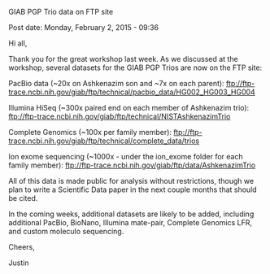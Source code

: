 GIAB PGP Trio data on FTP site

Post date: Monday, February 2, 2015 - 09:36 

Hi all,

Thank you for the great workshop last week.  As we discussed at the workshop, several datasets for the GIAB PGP Trios are now on the FTP site:

PacBio data (~20x on Ashkenazim son and ~7x on each parent): ftp://ftp-trace.ncbi.nih.gov/giab/ftp/technical/pacbio_data/HG002_HG003_HG004

Illumina HiSeq (~300x paired end on each member of Ashkenazim trio): ftp://ftp-trace.ncbi.nih.gov/giab/ftp/technical/NISTAshkenazimTrio

Complete Genomics (~100x per family member): ftp://ftp-trace.ncbi.nih.gov/giab/ftp/technical/complete_data/trios

Ion exome sequencing (~1000x - under the ion_exome folder for each family member): ftp://ftp-trace.ncbi.nih.gov/giab/ftp/data/AshkenazimTrio

 

All of this data is made public for analysis without restrictions, though we plan to write a Scientific Data paper in the next couple months that should be cited.

In the coming weeks, additional datasets are likely to be added, including additional PacBio, BioNano, Illumina mate-pair, Complete Genomics LFR, and custom moleculo sequencing.

Cheers,

Justin
